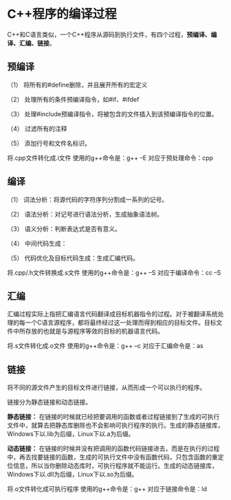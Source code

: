 # C++程序的编译过程

C++和C语言类似，一个C++程序从源码到执行文件，有四个过程，**预编译、编译、汇编、链接**。

## 预编译

（1） 将所有的#define删除，并且展开所有的宏定义

（2） 处理所有的条件预编译指令，如#if、#ifdef

（3） 处理#include预编译指令，将被包含的文件插入到该预编译指令的位置。

（4） 过滤所有的注释

（5） 添加行号和文件名标识。

将.cpp文件转化成.i文件
使用的g++命令是：g++ –E
对应于预处理命令：cpp

## 编译

（1） 词法分析：将源代码的字符序列分割成一系列的记号。

（2） 语法分析：对记号进行语法分析，生成抽象语法树。

（3） 语义分析：判断表达式是否有意义。

（4） 中间代码生成：

（5） 代码优化及目标代码生成：生成汇编代码。

将.cpp/.h文件转换成.s文件
使用的g++命令是：g++ –S
对应于编译命令：cc –S

## 汇编

汇编过程实际上指把汇编语言代码翻译成目标机器指令的过程。对于被翻译系统处理的每一个C语言源程序，都将最终经过这一处理而得到相应的目标文件。目标文件中所存放的也就是与源程序等效的目标的机器语言代码。

将.s文件转化成.o文件
使用的g++命令是：g++ –c
对应于汇编命令是：as

## 链接

将不同的源文件产生的目标文件进行链接，从而形成一个可以执行的程序。

链接分为静态链接和动态链接。

**静态链接：** 在链接的时候就已经把要调用的函数或者过程链接到了生成的可执行文件中，就算去把静态库删除也不会影响可执行程序的执行。生成的静态链接库，Windows下以.lib为后缀，Linux下以.a为后缀。

**动态链接：** 在链接的时候并没有把调用的函数代码链接进去，而是在执行的过程中，再去找要链接的函数，生成的可执行文件中没有函数代码，只包含函数的重定位信息，所以当你删除动态库时，可执行程序就不能运行。生成的动态链接库，Windows下以.dll为后缀，Linux下以.so为后缀。

将.o文件转化成可执行程序
使用的g++命令是：g++
对应于链接命令是：ld